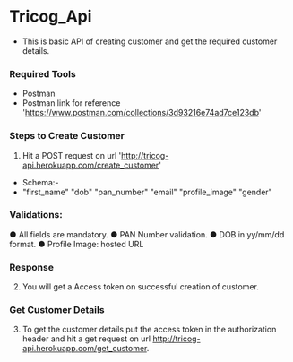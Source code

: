 # Tricog_Api
- This is basic API of creating customer and get the required customer details.



### Required Tools
- Postman
- Postman link for reference 'https://www.postman.com/collections/3d93216e74ad7ce123db'

### Steps to Create Customer
1. Hit a POST request on url 'http://tricog-api.herokuapp.com/create_customer'
- Schema:-
- 
   "first_name"
   "dob"
   "pan_number"
   "email"
   "profile_image"
   "gender"

### Validations:
● All fields are mandatory.
● PAN Number validation.
● DOB in yy/mm/dd format.
● Profile Image: hosted URL 

### Response
2. You will get a Access token on successful creation of customer.

### Get Customer Details
3. To get the customer details  put the access token in the authorization header and hit a get request on url http://tricog-api.herokuapp.com/get_customer.

